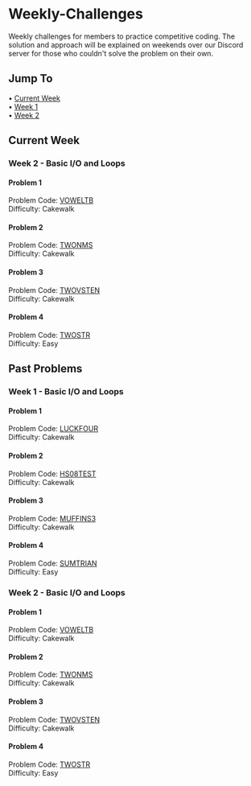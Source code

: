 # Weekly-Challenges
Weekly challenges for members to practice competitive coding. The solution and approach will be explained on weekends over our Discord server for those who couldn't solve the problem on their own.

## Jump To
&#8226; [Current Week](https://github.com/cgcianschapter/Weekly-Challenges#current-week)  
&#8226; [Week 1](https://github.com/cgcianschapter/Weekly-Challenges#week-1---basic-io-and-loops)  
&#8226; [Week 2](https://github.com/cgcianschapter/Weekly-Challenges#week-2---basic-io-and-loops)

## Current Week

### Week 2 - Basic I/O and Loops

#### Problem 1  
Problem Code: [VOWELTB](https://www.codechef.com/problems/VOWELTB)    
Difficulty: Cakewalk  
  
#### Problem 2  
Problem Code: [TWONMS](https://www.codechef.com/problems/TWONMS)   
Difficulty: Cakewalk  
  
#### Problem 3  
Problem Code: [TWOVSTEN](https://www.codechef.com/problems/TWOVSTEN)   
Difficulty: Cakewalk  
  
#### Problem 4  
Problem Code: [TWOSTR](https://www.codechef.com/problems/TWOSTR)  
Difficulty: Easy  

## Past Problems

### Week 1 - Basic I/O and Loops

#### Problem 1  
Problem Code: [LUCKFOUR](https://www.codechef.com/problems/LUCKFOUR)  
Difficulty: Cakewalk  
  
#### Problem 2  
Problem Code: [HS08TEST](https://www.codechef.com/problems/HS08TEST)  
Difficulty: Cakewalk  
  
#### Problem 3  
Problem Code: [MUFFINS3](https://www.codechef.com/problems/MUFFINS3)  
Difficulty: Cakewalk  
  
#### Problem 4  
Problem Code: [SUMTRIAN](https://www.codechef.com/problems/SUMTRIAN)  
Difficulty: Easy  

### Week 2 - Basic I/O and Loops

#### Problem 1  
Problem Code: [VOWELTB](https://www.codechef.com/problems/VOWELTB)    
Difficulty: Cakewalk  
  
#### Problem 2  
Problem Code: [TWONMS](https://www.codechef.com/problems/TWONMS)   
Difficulty: Cakewalk  
  
#### Problem 3  
Problem Code: [TWOVSTEN](https://www.codechef.com/problems/TWOVSTEN)   
Difficulty: Cakewalk  
  
#### Problem 4  
Problem Code: [TWOSTR](https://www.codechef.com/problems/TWOSTR)  
Difficulty: Easy  
